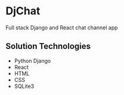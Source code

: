 # DjChat
Full stack Django and React chat channel app

## Solution Technologies

-  Python Django 
-  React 
-  HTML
-  CSS
-  SQLite3